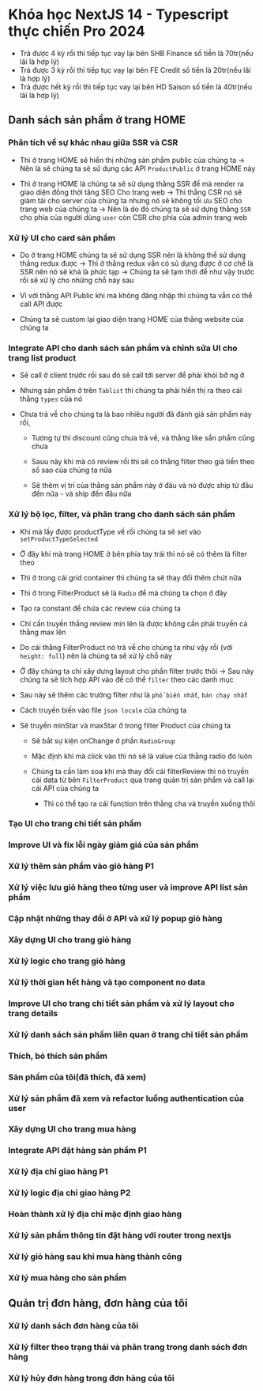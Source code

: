 # Khóa học NextJS 14 - Typescript thực chiến Pro 2024

- Trả được 4 kỳ rồi thì tiếp tục vay lại bên SHB Finance số tiền là 70tr(nếu lãi là hợp lý)
- Trả được 3 kỳ rồi thì tiếp tục vay lại bên FE Credit số tiền là 20tr(nếu lãi là hợp lý)
- Trả được hết kỳ rồi thì tiếp tục vay lại bên HD Saison số tiền là 40tr(nếu lãi là hợp lý)

## Danh sách sản phẩm ở trang HOME

### Phân tích về sự khác nhau giữa SSR và CSR

- Thì ở trang HOME sẽ hiển thị những sản phẩm public của chúng ta -> Nên là sẽ chúng ta sẽ sử dụng các API `ProductPublic` ở trang HOME này

- Thì ở trang HOME là chúng ta sẽ sử dụng thằng SSR để mà render ra giao diện đồng thời tăng SEO Cho trang web -> Thì thằng CSR nó sẽ giảm tải cho server của chúng ta nhưng nó sẽ không tối ưu SEO cho trang web của chúng ta -> Nên là do đó chúng ta sẽ sử dựng thằng `SSR` cho phía của người dùng `user` còn CSR cho phía của admin trang web

### Xử lý UI cho card sản phẩm

- Do ở trang HOME chúng ta sẽ sử dụng SSR nên là không thể sử dụng thằng redux được -> Thì ở thằng redux vẫn có sủ dụng được ở cơ chế là SSR nên nó sẽ khá là phức tạp -> Chúng ta sẽ tạm thời để như vậy trước rồi sẽ xử lý cho những chỗ này sau

- Vì với thằng API Public khi mà không đăng nhập thì chúng ta vẫn có thể call API được

- Chúng ta sẽ custom lại giao diện trang HOME của thằng website của chúng ta

### Integrate API cho danh sách sản phẩm và chỉnh sửa UI cho trang list product

- Sẽ call ở client trước rồi sau đó sẽ call tới server để phải khỏi bỡ ng ỡ

- Nhưng sản phẩm ở trên `Tablist` thì chúng ta phải hiển thị ra theo cái thằng `types` của nó

- Chưa trả về cho chúng ta là bao nhiêu người đã đánh giá sản phẩm này rồi,

  - Tương tự thì discount cũng chưa trả về, và thằng like sẩn phẩm cũng chưa

  - Sauu này khi mà có review rồi thì sẽ có thằng filter theo giá tiền theo số sao của chúng ta nữa

  - Sẽ thêm vị trí của thằng sản phẩm này ở đâu và nó được ship từ đâu đến nữa - và ship đến đâu nữa

### Xử lý bộ lọc, filter, và phân trang cho danh sách sản phẩm

- Khi mà lấy được productType về rồi chúng ta sẽ set vào `setProductTypeSelected`

- Ở đây khi mà trang HOME ở bên phía tay trái thì nó sẽ có thêm là filter theo

- Thì ở trong cái grid container thì chúng ta sẽ thay đổi thêm chút nữa

- Thì ở trong FilterProduct sẽ là `Radio` để mà chúng ta chọn ở đây

- Tạo ra constant để chứa các review của chúng ta

- Chỉ cần truyền thầng review min lên là được không cần phải truyền cả thằng max lên

- Do cái thằng FilterProduct nó trả về cho chúng ta như vậy rồi (với `height: full`) nên là chúng ta sẽ xử lý chỗ này

- Ở đây chúng ta chỉ xây dưng layout cho phần filter trước thôi -> Sau này chúng ta sẽ tích hợp API vào để có thể `filter` theo các danh mục

- Sau này sẽ thêm các trường filter như là `phổ biến nhất`, `bán chạy nhất`

- Cách truyền biến vào file `json locale` của chúng ta

- Sẽ truyền minStar và maxStar ở trong filter Product của chúng ta

  - Sẽ bắt sự kiện onChange ở phần `RadioGroup`

  - Mặc định khi mà click vào thì nó sẽ là value của thằng radio đó luôn

  - Chúng ta cần làm soa khi mà thay đổi cái filterReview thì nó truyền cái data từ bên `FilterProduct` qua trang quản trị sản phẩm và call lại cái API của chúng ta

    - Thì có thể tạo ra cái function trên thằng cha và truyền xuống thôi

### Tạo UI cho trang chi tiết sản phẩm

### Improve UI và fix lỗi ngày giảm giá của sản phẩm

### Xử lý thêm sản phẩm vào giỏ hàng P1

### Xử lý việc lưu giỏ hàng theo từng user và improve API list sản phẩm

### Cập nhật những thay đổi ở API và xử lý popup giỏ hàng

### Xây dựng UI cho trang giỏ hàng

### Xử lý logic cho trang giỏ hàng

### Xử lý thời gian hết hàng và tạo component no data

### Improve UI cho trang chi tiết sản phẩm và xử lý layout cho trang details

### Xử lý danh sách sản phẩm liên quan ở trang chi tiết sản phẩm

### Thích, bỏ thích sản phẩm

### Sản phẩm của tôi(đã thích, đã xem)

### Xử lý sản phẩm đã xem và refactor luồng authentication của user

### Xây dựng UI cho trang mua hàng

### Integrate API đặt hàng sản phẩm P1

### Xử lý địa chỉ giao hàng P1

### Xử lý logic địa chỉ giao hàng P2

### Hoàn thành xử lý địa chỉ mặc định giao hàng

### Xử lý sản phẩm thông tin đặt hàng với router trong nextjs

### Xử lý giỏ hàng sau khi mua hàng thành công

### Xử lý mua hàng cho sản phẩm

## Quản trị đơn hàng, đơn hàng của tôi

### Xử lý danh sách đơn hàng của tôi

### Xử lý filter theo trạng thái và phân trang trong danh sách đơn hàng

### Xử lý hủy đơn hàng trong đơn hàng của tôi
